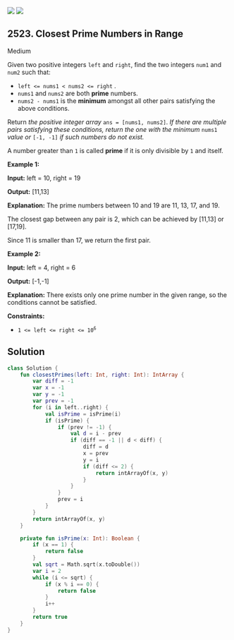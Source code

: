 [![](https://img.shields.io/github/stars/javadev/LeetCode-in-Kotlin?label=Stars&style=flat-square)](https://github.com/javadev/LeetCode-in-Kotlin)
[![](https://img.shields.io/github/forks/javadev/LeetCode-in-Kotlin?label=Fork%20me%20on%20GitHub%20&style=flat-square)](https://github.com/javadev/LeetCode-in-Kotlin/fork)

## 2523\. Closest Prime Numbers in Range

Medium

Given two positive integers `left` and `right`, find the two integers `num1` and `num2` such that:

*   `left <= nums1 < nums2 <= right` .
*   `nums1` and `nums2` are both **prime** numbers.
*   `nums2 - nums1` is the **minimum** amongst all other pairs satisfying the above conditions.

Return _the positive integer array_ `ans = [nums1, nums2]`. _If there are multiple pairs satisfying these conditions, return the one with the minimum_ `nums1` _value or_ `[-1, -1]` _if such numbers do not exist._

A number greater than `1` is called **prime** if it is only divisible by `1` and itself.

**Example 1:**

**Input:** left = 10, right = 19

**Output:** [11,13]

**Explanation:** The prime numbers between 10 and 19 are 11, 13, 17, and 19. 

The closest gap between any pair is 2, which can be achieved by [11,13] or [17,19]. 

Since 11 is smaller than 17, we return the first pair.

**Example 2:**

**Input:** left = 4, right = 6

**Output:** [-1,-1]

**Explanation:** There exists only one prime number in the given range, so the conditions cannot be satisfied.

**Constraints:**

*   <code>1 <= left <= right <= 10<sup>6</sup></code>

## Solution

```kotlin
class Solution {
    fun closestPrimes(left: Int, right: Int): IntArray {
        var diff = -1
        var x = -1
        var y = -1
        var prev = -1
        for (i in left..right) {
            val isPrime = isPrime(i)
            if (isPrime) {
                if (prev != -1) {
                    val d = i - prev
                    if (diff == -1 || d < diff) {
                        diff = d
                        x = prev
                        y = i
                        if (diff <= 2) {
                            return intArrayOf(x, y)
                        }
                    }
                }
                prev = i
            }
        }
        return intArrayOf(x, y)
    }

    private fun isPrime(x: Int): Boolean {
        if (x == 1) {
            return false
        }
        val sqrt = Math.sqrt(x.toDouble())
        var i = 2
        while (i <= sqrt) {
            if (x % i == 0) {
                return false
            }
            i++
        }
        return true
    }
}
```